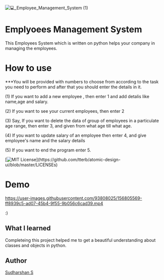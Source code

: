 ![💻_Employee_Management_System (1)](https://user-images.githubusercontent.com/93808025/156795869-3063d42c-e1ee-4448-bca8-daf96cde557b.png)
# Emplyoees Management System
This Employees System which is written on python helps your company in managing the employees. 
 # How to use
***You will be provided with numbers to choose from according to the task you need to perform and after that you should enter the details in it.

(1) If you want to add a new employee , then enter 1 and add detalis like name,age and salary.

(2) If you want to see your current employees, then enter 2

(3) Say, If you want to delete the data of group of employees in a particulate age range, then enter 3, and given from what age till what age.

(4) If you want to update salary of an employee then enter 4, and give employee's name and the salary details

(5) If you want to end the program enter 5.

 [![MIT License](https://img.shields.io/apm/l/atomic-design-ui.svg?)](https://github.com/tterb/atomic-design-ui/blob/master/LICENSEs)
 
 # Demo
 

https://user-images.githubusercontent.com/93808025/156805569-ff8939c5-ad07-45b4-9f55-9b056c6cad39.mp4

:)


 ## What I learned
 Completeing this project helped me to get a beautiful understanding about classes and objects in python.
 
 ## Author
 [Sudharshan S ](https://github.com/Sudharshan281)
 
 


